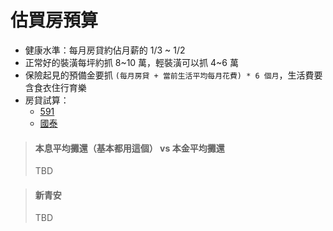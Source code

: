 # 估買房預算

- 健康水準：每月房貸約佔月薪的 1/3 ~ 1/2
- 正常好的裝潢每坪約抓 8~10 萬，輕裝潢可以抓 4~6 萬
- 保險起見的預備金要抓 `(每月房貸 + 當前生活平均每月花費) * 6 個月`，生活費要含食衣住行育樂
- 房貸試算：
    - [591](https://mortgage.591.com.tw/calculator)
    - [國泰](https://www.cathaybk.com.tw/cathaybk/personal/loan/calculator/mortgage-monthly-payments/)

> #### 本息平均攤還（基本都用這個） vs 本金平均攤還
> TBD

> #### 新青安
> TBD